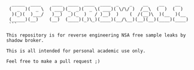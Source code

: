 ````
  _____  ____    ____  ____  ____  ____  _    _    __    __    __
 (  _  )(  _ \  ( ___)(_  _)(  _ \( ___)( \/\/ )  /__\  (  )  (  )
  )(_)(  )___/   )__)  _)(_  )   / )__)  )    (  /(__)\  )(__  )(__
 (_____)(__)    (__)  (____)(_)\_)(____)(__/\__)(__)(__)(____)(____)
 ```

This repository is for reverse engineering NSA free sample leaks by shadow broker.

This is all intended for personal academic use only.

Feel free to make a pull request ;)
